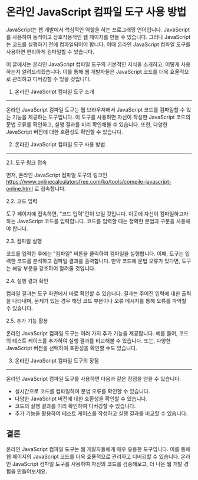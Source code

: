 온라인 JavaScript 컴파일 도구 사용 방법
===========================

JavaScript는 웹 개발에서 핵심적인 역할을 하는 프로그래밍 언어입니다. JavaScript를 사용하여 동적이고 상호작용적인 웹 페이지를 만들 수 있습니다. 그러나 JavaScript는 코드를 실행하기 전에 컴파일되어야 합니다. 이때 온라인 JavaScript 컴파일 도구를 사용하면 편리하게 컴파일할 수 있습니다.

이 글에서는 온라인 JavaScript 컴파일 도구의 기본적인 지식을 소개하고, 어떻게 사용하는지 알려드리겠습니다. 이를 통해 웹 개발자들은 JavaScript 코드를 더욱 효율적으로 관리하고 디버깅할 수 있을 것입니다.

1. 온라인 JavaScript 컴파일 도구 소개
---------------------------

온라인 JavaScript 컴파일 도구는 웹 브라우저에서 JavaScript 코드를 컴파일할 수 있는 기능을 제공하는 도구입니다. 이 도구를 사용하면 자신이 작성한 JavaScript 코드의 문법 오류를 확인하고, 실행 결과를 미리 확인해볼 수 있습니다. 또한, 다양한 JavaScript 버전에 대한 호환성도 확인할 수 있습니다.

2. 온라인 JavaScript 컴파일 도구 사용 방법
------------------------------

2.1. 도구 링크 접속

먼저, 온라인 JavaScript 컴파일 도구의 링크인 <https://www.onlinecalculatorsfree.com/ko/tools/compile-javascript-online.html> 로 접속합니다.

2.2. 코드 입력

도구 페이지에 접속하면, "코드 입력"란이 보일 것입니다. 이곳에 자신이 컴파일하고자 하는 JavaScript 코드를 입력합니다. 코드를 입력할 때는 정확한 문법과 구문을 사용해야 합니다.

2.3. 컴파일 실행

코드를 입력한 후에는 "컴파일" 버튼을 클릭하여 컴파일을 실행합니다. 이때, 도구는 입력한 코드를 분석하고 컴파일 결과를 출력합니다. 만약 코드에 문법 오류가 있다면, 도구는 해당 부분을 강조하여 알려줄 것입니다.

2.4. 실행 결과 확인

컴파일 결과는 도구 화면에서 바로 확인할 수 있습니다. 결과는 주어진 입력에 대한 출력을 나타내며, 문제가 있는 경우 해당 코드 부분이나 오류 메시지를 통해 오류를 파악할 수 있습니다.

2.5. 추가 기능 활용

온라인 JavaScript 컴파일 도구는 여러 가지 추가 기능을 제공합니다. 예를 들어, 코드의 테스트 케이스를 추가하여 실행 결과를 비교해볼 수 있습니다. 또는, 다양한 JavaScript 버전을 선택하여 호환성을 확인할 수도 있습니다.

3. 온라인 JavaScript 컴파일 도구의 장점
----------------------------

온라인 JavaScript 컴파일 도구를 사용하면 다음과 같은 장점을 얻을 수 있습니다.

- 실시간으로 코드를 컴파일하여 문법 오류를 확인할 수 있습니다.
- 다양한 JavaScript 버전에 대한 호환성을 확인할 수 있습니다.
- 코드의 실행 결과를 미리 확인하여 디버깅할 수 있습니다.
- 추가 기능을 활용하여 테스트 케이스를 작성하고 실행 결과를 비교할 수 있습니다.

결론
--

온라인 JavaScript 컴파일 도구는 웹 개발자들에게 매우 유용한 도구입니다. 이를 통해 웹 페이지의 JavaScript 코드를 더욱 효율적으로 관리하고 디버깅할 수 있습니다. 온라인 JavaScript 컴파일 도구를 사용하여 자신의 코드를 검증해보고, 더 나은 웹 개발 경험을 만들어보세요.